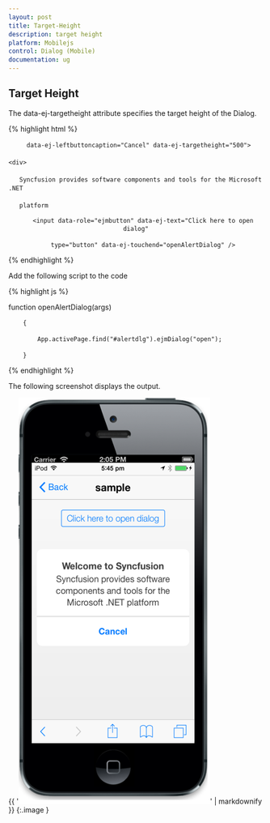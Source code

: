 ```yaml
---
layout: post
title: Target-Height
description: target height
platform: Mobilejs
control: Dialog (Mobile)
documentation: ug
---
```


## Target Height

 The data-ej-targetheight attribute specifies the target height of the Dialog.

{% highlight html %}



<div id="alertdlg" data-role="ejmdialog" data-ej-title="Welcome to Syncfusion"

         data-ej-leftbuttoncaption="Cancel" data-ej-targetheight="500">

    <div>

       Syncfusion provides software components and tools for the Microsoft .NET 

       platform

   </div>

</div>

<div style="text-align: center">

        <input data-role="ejmbutton" data-ej-text="Click here to open dialog"

        type="button" data-ej-touchend="openAlertDialog" />

</div>



{% endhighlight %}



Add the following script to the code

{% highlight js %}



function openAlertDialog(args)

        {

            App.activePage.find("#alertdlg").ejmDialog("open");

        }





{% endhighlight %}



The following screenshot displays the output.

{{ '![](Target-Height_images/Target-Height_img1.png)' | markdownify }}
{:.image }


